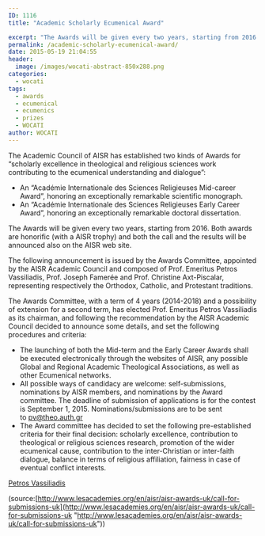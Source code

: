 ```yaml
---
ID: 1116
title: "Academic Scholarly Ecumenical Award"

excerpt: "The Awards will be given every two years, starting from 2016. Both awards are honorific (with a AISR trophy) and both the call and the results will be announced also on the AISR web site."
permalink: /academic-scholarly-ecumenical-award/
date: 2015-05-19 21:04:55
header:
  image: /images/wocati-abstract-850x288.png
categories:
  - wocati
tags:
  - awards
  - ecumenical
  - ecumenics
  - prizes
  - WOCATI
author: WOCATI
---
```

The Academic Council of AISR has established two kinds of Awards for “scholarly excellence in theological and religious sciences work contributing to the ecumenical understanding and dialogue”:

*   An “Académie Internationale des Sciences Religieuses Mid-career Award”, honoring an exceptionally remarkable scientific monograph.
*   An “Académie Internationale des Sciences Religieuses Early Career Award”, honoring an exceptionally remarkable doctoral dissertation.

The Awards will be given every two years, starting from 2016. Both awards are honorific (with a AISR trophy) and both the call and the results will be announced also on the AISR web site.

The following announcement is issued by the Awards Committee, appointed by the AISR Academic Council and composed of Prof. Emeritus Petros Vassiliadis, Prof. Joseph Famerée and Prof. Christine Axt-Piscalar, representing respectively the Orthodox, Catholic, and Protestant traditions.

The Awards Committee, with a term of 4 years (2014-2018) and a possibility of extension for a second term, has elected Prof. Emeritus Petros Vassiliadis as its chairman, and following the recommendation by the AISR Academic Council decided to announce some details, and set the following procedures and criteria:

*   The launching of both the Mid-term and the Early Career Awards shall be executed electronically through the websites of AISR, any possible Global and Regional Academic Theological Associations, as well as other Ecumenical networks.
*   All possible ways of candidacy are welcome: self-submissions, nominations by AISR members, and nominations by the Award committee. The deadline of submission of applications is for the contest is September 1, 2015. Nominations/submissions are to be sent to [pv@theo.auth.gr](mailto:pv@theo.auth.gr)
*   The Award committee has decided to set the following pre-established criteria for their final decision: scholarly excellence, contribution to theological or religious sciences research, promotion of the wider ecumenical cause, contribution to the inter-Christian or inter-faith dialogue, balance in terms of religious affiliation, fairness in case of eventual conflict interests.

[Petros Vassiliadis](/about/staff/)

(source:[http://www.lesacademies.org/en/aisr/aisr-awards-uk/call-for-submissions-uk](http://www.lesacademies.org/en/aisr/aisr-awards-uk/call-for-submissions-uk "http://www.lesacademies.org/en/aisr/aisr-awards-uk/call-for-submissions-uk"))
